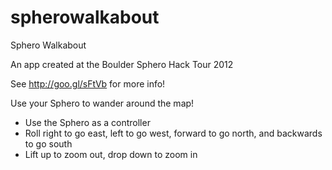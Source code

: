 spherowalkabout
===============

Sphero Walkabout

An app created at the Boulder Sphero Hack Tour 2012

See http://goo.gl/sFtVb  for more info!

Use your Sphero to wander around the map!

* Use the Sphero as a controller
* Roll right to go east, left to go west, forward to go north, and backwards to go south
* Lift up to zoom out, drop down to zoom in
